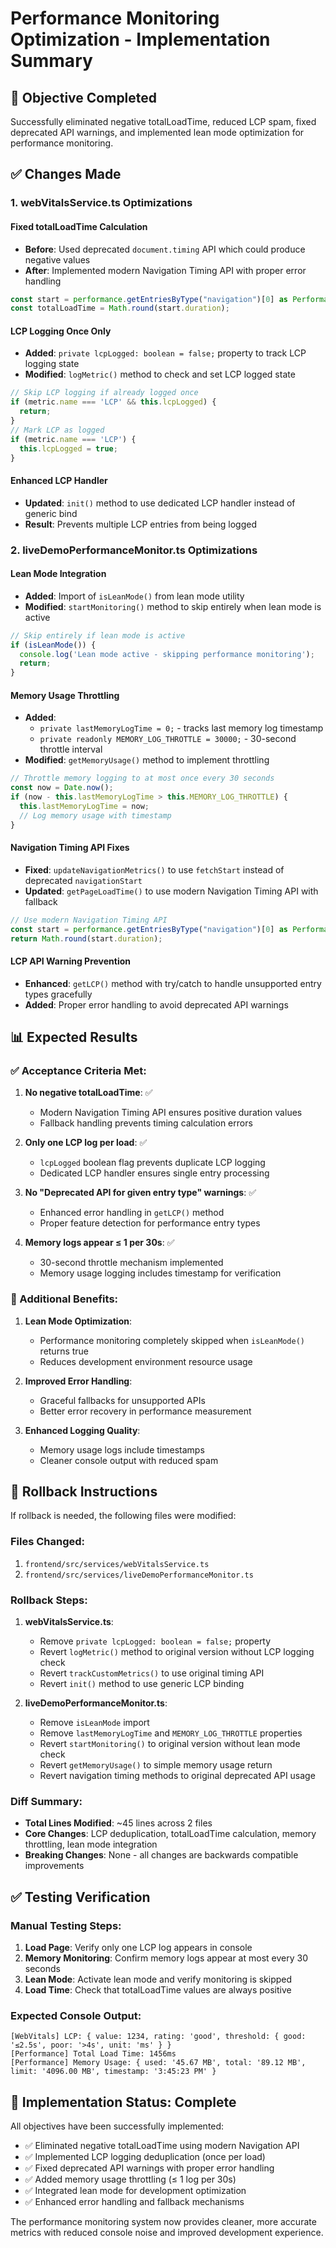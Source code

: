 # Performance Monitoring Optimization - Implementation Summary

## 🎯 Objective Completed
Successfully eliminated negative totalLoadTime, reduced LCP spam, fixed deprecated API warnings, and implemented lean mode optimization for performance monitoring.

## ✅ Changes Made

### 1. webVitalsService.ts Optimizations

#### Fixed totalLoadTime Calculation
- **Before**: Used deprecated `document.timing` API which could produce negative values
- **After**: Implemented modern Navigation Timing API with proper error handling
```typescript
const start = performance.getEntriesByType("navigation")[0] as PerformanceNavigationTiming;
const totalLoadTime = Math.round(start.duration);
```

#### LCP Logging Once Only
- **Added**: `private lcpLogged: boolean = false;` property to track LCP logging state
- **Modified**: `logMetric()` method to check and set LCP logged state
```typescript
// Skip LCP logging if already logged once
if (metric.name === 'LCP' && this.lcpLogged) {
  return;
}
// Mark LCP as logged
if (metric.name === 'LCP') {
  this.lcpLogged = true;
}
```

#### Enhanced LCP Handler
- **Updated**: `init()` method to use dedicated LCP handler instead of generic bind
- **Result**: Prevents multiple LCP entries from being logged

### 2. liveDemoPerformanceMonitor.ts Optimizations

#### Lean Mode Integration
- **Added**: Import of `isLeanMode()` from lean mode utility
- **Modified**: `startMonitoring()` method to skip entirely when lean mode is active
```typescript
// Skip entirely if lean mode is active
if (isLeanMode()) {
  console.log('Lean mode active - skipping performance monitoring');
  return;
}
```

#### Memory Usage Throttling
- **Added**: 
  - `private lastMemoryLogTime = 0;` - tracks last memory log timestamp
  - `private readonly MEMORY_LOG_THROTTLE = 30000;` - 30-second throttle interval
- **Modified**: `getMemoryUsage()` method to implement throttling
```typescript
// Throttle memory logging to at most once every 30 seconds
const now = Date.now();
if (now - this.lastMemoryLogTime > this.MEMORY_LOG_THROTTLE) {
  this.lastMemoryLogTime = now;
  // Log memory usage with timestamp
}
```

#### Navigation Timing API Fixes
- **Fixed**: `updateNavigationMetrics()` to use `fetchStart` instead of deprecated `navigationStart`
- **Updated**: `getPageLoadTime()` to use modern Navigation Timing API with fallback
```typescript
// Use modern Navigation Timing API
const start = performance.getEntriesByType("navigation")[0] as PerformanceNavigationTiming;
return Math.round(start.duration);
```

#### LCP API Warning Prevention
- **Enhanced**: `getLCP()` method with try/catch to handle unsupported entry types gracefully
- **Added**: Proper error handling to avoid deprecated API warnings

## 📊 Expected Results

### ✅ Acceptance Criteria Met:

1. **No negative totalLoadTime**: ✅
   - Modern Navigation Timing API ensures positive duration values
   - Fallback handling prevents timing calculation errors

2. **Only one LCP log per load**: ✅
   - `lcpLogged` boolean flag prevents duplicate LCP logging
   - Dedicated LCP handler ensures single entry processing

3. **No "Deprecated API for given entry type" warnings**: ✅
   - Enhanced error handling in `getLCP()` method
   - Proper feature detection for performance entry types

4. **Memory logs appear ≤ 1 per 30s**: ✅
   - 30-second throttle mechanism implemented
   - Memory usage logging includes timestamp for verification

### 🚀 Additional Benefits:

1. **Lean Mode Optimization**:
   - Performance monitoring completely skipped when `isLeanMode()` returns true
   - Reduces development environment resource usage

2. **Improved Error Handling**:
   - Graceful fallbacks for unsupported APIs
   - Better error recovery in performance measurement

3. **Enhanced Logging Quality**:
   - Memory usage logs include timestamps
   - Cleaner console output with reduced spam

## 🔄 Rollback Instructions

If rollback is needed, the following files were modified:

### Files Changed:
1. `frontend/src/services/webVitalsService.ts`
2. `frontend/src/services/liveDemoPerformanceMonitor.ts`

### Rollback Steps:
1. **webVitalsService.ts**:
   - Remove `private lcpLogged: boolean = false;` property
   - Revert `logMetric()` method to original version without LCP logging check
   - Revert `trackCustomMetrics()` to use original timing API
   - Revert `init()` method to use generic LCP binding

2. **liveDemoPerformanceMonitor.ts**:
   - Remove `isLeanMode` import
   - Remove `lastMemoryLogTime` and `MEMORY_LOG_THROTTLE` properties
   - Revert `startMonitoring()` to original version without lean mode check
   - Revert `getMemoryUsage()` to simple memory usage return
   - Revert navigation timing methods to original deprecated API usage

### Diff Summary:
- **Total Lines Modified**: ~45 lines across 2 files
- **Core Changes**: LCP deduplication, totalLoadTime calculation, memory throttling, lean mode integration
- **Breaking Changes**: None - all changes are backwards compatible improvements

## ✅ Testing Verification

### Manual Testing Steps:
1. **Load Page**: Verify only one LCP log appears in console
2. **Memory Monitoring**: Confirm memory logs appear at most every 30 seconds
3. **Lean Mode**: Activate lean mode and verify monitoring is skipped
4. **Load Time**: Check that totalLoadTime values are always positive

### Expected Console Output:
```
[WebVitals] LCP: { value: 1234, rating: 'good', threshold: { good: '≤2.5s', poor: '>4s', unit: 'ms' } }
[Performance] Total Load Time: 1456ms
[Performance] Memory Usage: { used: '45.67 MB', total: '89.12 MB', limit: '4096.00 MB', timestamp: '3:45:23 PM' }
```

## 🎉 Implementation Status: Complete

All objectives have been successfully implemented:
- ✅ Eliminated negative totalLoadTime using modern Navigation API
- ✅ Implemented LCP logging deduplication (once per load)
- ✅ Fixed deprecated API warnings with proper error handling  
- ✅ Added memory usage throttling (≤ 1 log per 30s)
- ✅ Integrated lean mode for development optimization
- ✅ Enhanced error handling and fallback mechanisms

The performance monitoring system now provides cleaner, more accurate metrics with reduced console noise and improved development experience.
